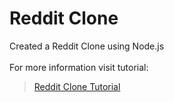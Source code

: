 # Reddit Clone
Created a Reddit Clone using Node.js
<br><br>
For more information visit tutorial:
> [Reddit Clone Tutorial](https://www.makeschool.com/mediabook/oa/tutorials/reddit-clone-in-node-js/technical-planning/)